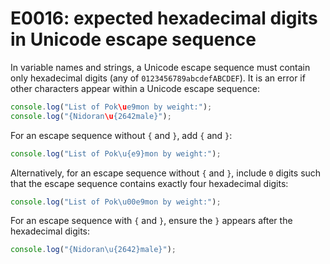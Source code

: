 # E0016: expected hexadecimal digits in Unicode escape sequence

In variable names and strings, a Unicode escape sequence must contain only
hexadecimal digits (any of `0123456789abcdefABCDEF`). It is an error if other
characters appear within a Unicode escape sequence:

```javascript
console.log("List of Pok\ue9mon by weight:");
console.log("{Nidoran\u{2642male}");
```

For an escape sequence without `{` and `}`, add `{` and `}`:

```javascript
console.log("List of Pok\u{e9}mon by weight:");
```

Alternatively, for an escape sequence without `{` and `}`, include `0` digits
such that the escape sequence contains exactly four hexadecimal digits:

```javascript
console.log("List of Pok\u00e9mon by weight:");
```

For an escape sequence with `{` and `}`, ensure the `}` appears after the
hexadecimal digits:

```javascript
console.log("{Nidoran\u{2642}male}");
```

